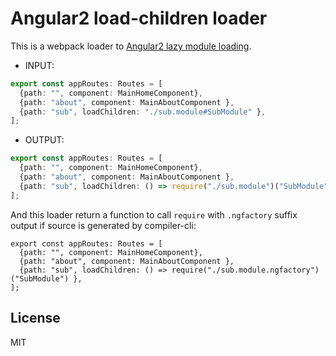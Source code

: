 # Angular2 load-children loader

This is a webpack loader to [Angular2 lazy module loading](https://angular.io/docs/ts/latest/guide/router.html#!#asynchronous-routing).

* INPUT:

```ts
export const appRoutes: Routes = [
  {path: "", component: MainHomeComponent},
  {path: "about", component: MainAboutComponent },
  {path: "sub", loadChildren: "./sub.module#SubModule" },
];
```

* OUTPUT:

```ts
export const appRoutes: Routes = [
  {path: "", component: MainHomeComponent},
  {path: "about", component: MainAboutComponent },
  {path: "sub", loadChildren: () => require("./sub.module")("SubModule") },
];
```

And this loader return a function to call `require` with `.ngfactory` suffix output if source is generated by compiler-cli:

```
export const appRoutes: Routes = [
  {path: "", component: MainHomeComponent},
  {path: "about", component: MainAboutComponent },
  {path: "sub", loadChildren: () => require("./sub.module.ngfactory")("SubModule") },
];
```

## License
MIT
